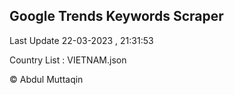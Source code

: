 

## Google Trends Keywords Scraper 
 
Last Update 22-03-2023 , 21:31:53

Country List :
VIETNAM.json



© Abdul Muttaqin 
